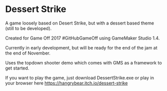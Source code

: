 # Dessert Strike

A game loosely based on Desert Strike, but with a dessert based theme (still to be developed).

Created for Game Off 2017 #GitHubGameOff using GameMaker Studio 1.4.

Currently in early development, but will be ready for the end of the jam at the end of November.

Uses the topdown shooter demo which comes with GMS as a framework to get started.

If you want to play the game, just download DessertStrike.exe or play in your browser here https://hangrybear.itch.io/dessert-strike
